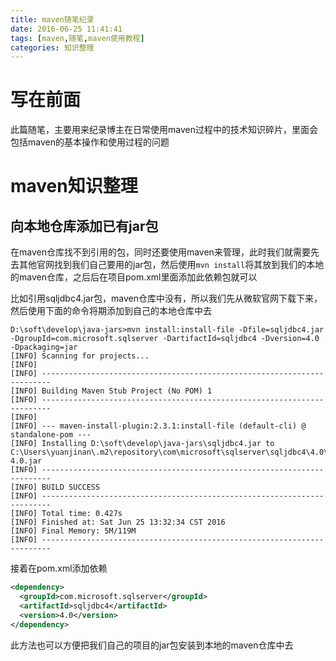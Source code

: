 ```yaml
---
title: maven随笔纪录
date: 2016-06-25 11:41:41
tags: [maven,随笔,maven使用教程]
categories: 知识整理
---
```



# 写在前面

此篇随笔，主要用来纪录博主在日常使用maven过程中的技术知识碎片，里面会包括maven的基本操作和使用过程的问题


# maven知识整理

## 向本地仓库添加已有jar包  

<!--more-->

在maven仓库找不到引用的包，同时还要使用maven来管理，此时我们就需要先去其他官网找到我们自己要用的jar包，然后使用`mvn install`将其放到我们的本地的maven仓库，之后后在项目pom.xml里面添加此依赖包就可以

比如引用sqljdbc4.jar包，maven仓库中没有，所以我们先从微软官网下载下来，然后使用下面的命令将期添加到自己的本地仓库中去

```
D:\soft\develop\java-jars>mvn install:install-file -Dfile=sqljdbc4.jar -DgroupId=com.microsoft.sqlserver -DartifactId=sqljdbc4 -Dversion=4.0 -Dpackaging=jar
[INFO] Scanning for projects...
[INFO]
[INFO] ------------------------------------------------------------------------
[INFO] Building Maven Stub Project (No POM) 1
[INFO] ------------------------------------------------------------------------
[INFO]
[INFO] --- maven-install-plugin:2.3.1:install-file (default-cli) @ standalone-pom ---
[INFO] Installing D:\soft\develop\java-jars\sqljdbc4.jar to C:\Users\yuanjinan\.m2\repository\com\microsoft\sqlserver\sqljdbc4\4.0\sqljdbc4-4.0.jar
[INFO] ------------------------------------------------------------------------
[INFO] BUILD SUCCESS
[INFO] ------------------------------------------------------------------------
[INFO] Total time: 0.427s
[INFO] Finished at: Sat Jun 25 13:32:34 CST 2016
[INFO] Final Memory: 5M/119M
[INFO] ------------------------------------------------------------------------
```
接着在pom.xml添加依赖

```xml
<dependency>
  <groupId>com.microsoft.sqlserver</groupId>
  <artifactId>sqljdbc4</artifactId>
  <version>4.0</version>
</dependency>
```
此方法也可以方便把我们自己的项目的jar包安装到本地的maven仓库中去
